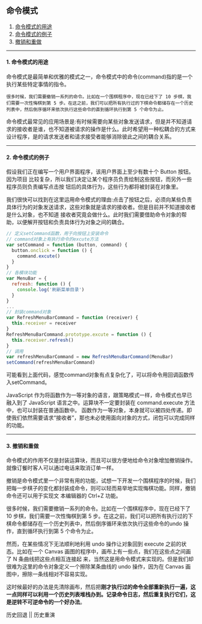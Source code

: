 ## 命令模式

1. [命令模式的用途](#1)
2. [命令模式的例子](#2)
3. [撤销和重做](#3)

---
#### <a name="1">1. 命令模式的用途</a>

  命令模式是最简单和优雅的模式之一，命令模式中的命令(command)指的是一个执行某些特定事情的指令。

    很多时候，我们需要撤销一系列的命令。比如在一个围棋程序中，现在已经下了 10 步棋，我们需要一次性悔棋到第 5 步。在这之前，我们可以把所有执行过的下棋命令都储存在一个历史列表中，然后倒序循环来依次执行这些命令的直到循环执行到第 5 个命令为止。
  命令模式最常见的应用场景是:有时候需要向某些对象发送请求，但是并不知道请求的接收者是谁，也不知道被请求的操作是什么。此时希望用一种松耦合的方式来设计程序，是的请求发送者和请求接受者能够消除彼此之间的耦合关系。

---
#### <a name="2">2. 命令模式的例子</a>

  假设我们正在编写一个用户界面程序，该用户界面上至少有数十个 Button 按钮。因为项目 比较复杂，所以我们决定让某个程序员负责绘制这些按钮，而另外一些程序员则负责编写点击按 钮后的具体行为，这些行为都将被封装在对象里。

  我们很快可以找到在这里运用命令模式的理由:点击了按钮之后，必须向某些负责具体行为的对象发送请求，这些对象就是请求的接收者。但是目前并不知道接收者是什么对象，也不知道 接收者究竟会做什么。此时我们需要借助命令对象的帮助，以便解开按钮和负责具体行为对象之间的耦合。

  ```javascript
  // 定义setCommand函数，用于向按钮上安装命令
  // command对象上有执行命令的excute方法
  var setCommand = function (button, command) {
    button.onclick = function () {
      command.excute()
    }
  }
  // 各模块功能
  var MenuBar = {
    refresh: function () {
      console.log('刷新菜单目录')
    }
  }
  ...
  // 封装command对象
  var RefreshMenuBarCommand = function (receiver) {
    this.receiver = receiver
  }
  RefreshMenuBarCommand.prototype.excute = function () {
    this.receiver.refresh()
  }
  // 调用
  var refreshMenuBarCommand = new RefreshMenuBarCommand(MenuBar)
  setCommand(refreshMenuBarCommand)
  ```

  可能看到上面代码，感觉command对象有点复杂化了，可以将命令用回调函数传入setCommand。

  JavaScript 作为将函数作为一等对象的语言，跟策略模式一样，命令模式也早已融入到了 JavaScript 语言之中。运算块不一定要封装在 command.execute 方法中，也可以封装在普通函数中。 函数作为一等对象，本身就可以被四处传递。即使我们依然需要请求“接收者”，那也未必使用面向对象的方式，闭包可以完成同样的功能。


  
---
#### <a name="3">3. 撤销和重做</a>

  命令模式的作用不仅是封装运算块，而且可以很方便地给命令对象增加撤销操作。就像订餐时客人可以通过电话来取消订单一样。

  撤销是命令模式里一个非常有用的功能，试想一下开发一个围棋程序的时候，我们把每一步棋子的变化都封装成命令，则可以轻而易举地实现悔棋功能。同样，撤销命令还可以用于实现文 本编辑器的 Ctrl+Z 功能。

  很多时候，我们需要撤销一系列的命令。比如在一个围棋程序中，现在已经下了 10 步棋，我们需要一次性悔棋到第 5 步。在这之前，我们可以把所有执行过的下棋命令都储存在一个历史列表中，然后倒序循环来依次执行这些命令的undo 操作，直到循环执行到第 5 个命令为止。
  
  然而，在某些情况下无法顺利地利用 undo 操作让对象回到 execute 之前的状态。比如在一个 Canvas 画图的程序中，画布上有一些点，我们在这些点之间画了 N 条曲线把这些点相互连接起 来，当然这是用命令模式来实现的。但是我们却很难为这里的命令对象定义一个擦除某条曲线的 undo 操作，因为在 Canvas 画图中，擦除一条线相对不容易实现。
  
  这时候最好的办法是先清除画布，然后把**刚才执行过的命令全部重新执行一遍，这一点同样可以利用一个历史列表堆栈办到。记录命令日志，然后重复执行它们，这是逆转不可逆命令的一个好办法**。


  历史回退 || 历史重演
